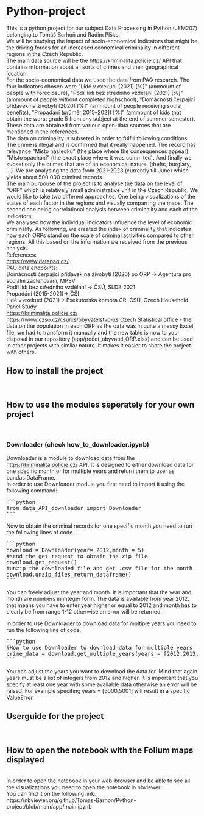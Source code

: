 # Python-project
This is a python project for our subject Data Processing in Python (JEM207) belonging to Tomáš Barhoň and Radim Plško.
<br/>
We will be studying the impact of socio-economical indicators that might be the driving forces for an increased economical criminality in different regions in the Czech Republic.
<br/>
The main data source will be the https://kriminalita.policie.cz/ API that contains information about all sorts of crimes and their geographical location.
<br/>
For the socio-economical data we used the data from PAQ research. The four indicators chosen were "Lidé v exekuci (2021) [%]" (ammount of people with foreclosure), "Podíl lidí bez středního vzdělání (2021) [%]" (ammount of people without completed highschool), "Domácnosti čerpající přídavek na živobytí (2020) [%]" (ammount of people receiving social benefits), "Propadání (průměr 2015–2021) [%]" (ammount of kids that obtain the worst grade 5 from any subject at the end of summer semester). These data are obtained from various open-data sources that are mentioned in the references.
<br/>
The data on criminality is subseted in order to fulfill following conditions. The crime is illegal and is confirmed that it really happened. The record has relevance "Místo následku" (the place where the consequences appear) "Místo spáchání" (the exact place where it was commited). And finally we subset only the crimes that are of an economical nature. (thefts, burglary, ...). We are analysing the data from 2021-2023 (currently till June) which yields about 500 000 criminal records.
<br/>
The main purpouse of the project is to analyse the data on the level of "ORP" which is relatively small administrative unit in the Czech Republic. We would like to take two different approaches. One being visualizations of the states of each factor in the regions and visually comparring the maps. The second one being correlational analysis between criminality and each of the indicators.
<br/>
We analysed how the individual indicators influence the level of economic criminality. As following, we created the index of criminality that indicates how each ORPs stand on the scale of criminal activities compared to other regions. All this based on the information we received from the previous analysis.
<br/>
References:
<br/>
https://www.datapaq.cz/
<br/>
PAQ data endpoints:
<br/>
Domácnosti čerpající přídavek na živobytí (2020) po ORP -> Agentura pro sociální začleňování, MPSV
<br/>
Podíl lidí bez středního vzdělání -> ČSÚ, SLDB 2021
<br/>
Propadání (2015-2021)-> ČŠI
<br/>
Lidé v exekuci (2021)-> Exekutorská komora ČR, ČSÚ, Czech Household Panel Study
<br/>
https://kriminalita.policie.cz/
<br/>
https://www.czso.cz/csu/xs/obyvatelstvo-xs
Czech Statistical office - the data on the population in each ORP
as the data was in quite a messy Excel file, we had to transform it manually and the new table is now to your disposal in our repository (app/počet_obyvatel_ORP.xlsx) and can be used in other projects with similar nature. It makes it easier to share the project with others.
<br/>

## How to install the project
<br/>

## How to use the modules seperately for your own project
<br/>

### Downloader (check how_to_downloader.ipynb)
Downloader is a module to download data from the https://kriminalita.policie.cz/ API. It is designed to either download data for one specific month or for multiple years and return them to user as pandas.DataFrame.
<br/>
In order to use Downloader module you first need to import it using the following command:

<pre>
```python
from data_API_downloader import Downloader
```
</pre>

Now to obtain the criminal records for one specific month you need to run the following lines of code.

<pre>
```python
download = Downloader(year= 2012,month = 5)
#send the get request to obtain the zip file
download.get_request()
#unzip the downloaded file and get .csv file for the month
download.unzip_files_return_dataframe()
```
</pre>

You can freely adjust the year and month. It is important that the year and month are numbers in integer form. The data is available from year 2012, that means you have to enter year higher or equal to 2012 and month has to clearly be from range 1-12 otherwise an error will be returned.
<br/>

In order to use Downloader to download data for multiple years you need to run the following line of code.
<pre>
```python
#How to use Downloader to download data for multiple years
crime_data = download.get_multiple_years(years = [2012,2013,2014])
```
</pre>
You can adjust the years you want to download the data for. Mind that again years must be a list of integers from 2012 and higher. It is important that you specify at least one year with some available data otherwise an error will be raised. For example specifing years = [5000,5001] will result in a specific ValueError.

## Userguide for the project

<br/>

## How to open the notebook with the Folium maps displayed
<br/>
In order to open the notebook in your web-browser and be able to see all the visualizations you need to open the notebook in nbviewer. 
<br/>
You can find it on the following link:
<br/>
https://nbviewer.org/github/Tomas-Barhon/Python-project/blob/main/app/main.ipynb





